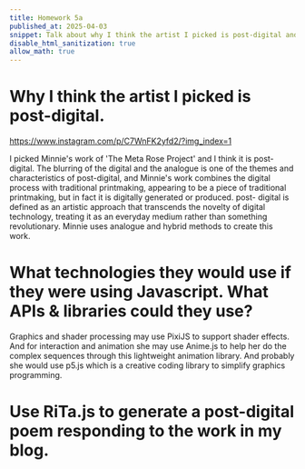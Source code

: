 ```yaml
---
title: Homework 5a
published_at: 2025-04-03
snippet: Talk about why I think the artist I picked is post-digital and what techniques they are using if they work in javascript. Also use RiTa.js to generate a post-digital poem responding to the work in my blog.
disable_html_sanitization: true
allow_math: true
---
```


# Why I think the artist I picked is post-digital.

https://www.instagram.com/p/C7WnFK2yfd2/?img_index=1

I picked Minnie's work of 'The Meta Rose Project' and I think it is post-digital. The blurring of the digital and the analogue is one of the themes and characteristics of post-digital, and Minnie's work combines the digital process with traditional printmaking, appearing to be a piece of traditional printmaking, but in fact it is digitally generated or produced. post- digital is defined as an artistic approach that transcends the novelty of digital technology, treating it as an everyday medium rather than something revolutionary. Minnie uses analogue and hybrid methods to create this work.

# What technologies they would use if they were using Javascript. What APIs & libraries could they use?

Graphics and shader processing may use PixiJS to support shader effects. And for interaction and animation she may use Anime.js to help her do the complex sequences through this lightweight animation library. And probably she would use p5.js which is a creative coding library to simplify graphics programming.

# Use RiTa.js to generate a post-digital poem responding to the work in my blog.

<script src="./script/p5.min.js"></script>
<script src="./script/rita"></script>
<script src="./script/grammar.js"></script>

<script>
<canvas id="post-digital_poem"></canvas>
const cnv = document.getElementById ("post-digital_poem")
    const w = cnv.parentNode.scrollWidth
    const h = w * 9 / 16

    function setup () {
        createCanvas (w, h, P2D, cnv)
    }

    function draw () {
        background (`turquoise`)
        console.log (frameCount)
    }
</script>

<script>
    let font, grammar, json;
let lines = ["click to", "generate", "a post-digital poem"];

function setup() {
  createCanvas(650, 200);
  textAlign(CENTER);
  loadFont("Resagokr.otf", (f) => textFont(f, 30));

  grammar = RiTa.grammar(poem); 
}

function draw() {
  background(230, 240, 255);
  text(lines[0], width / 2, 75);
  text(lines[1], width / 2, 110);
  text(lines[2], width / 2, 145);
}

function mouseReleased() {
  let result = grammar.expand();
  lines = result.split("%");
}
</script>
